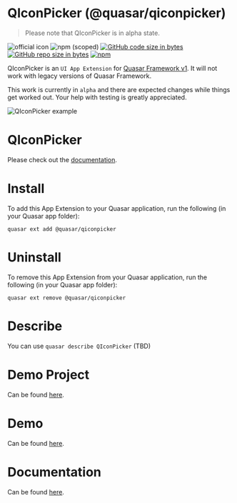 QIconPicker (@quasar/qiconpicker)
===

> Please note that QIconPicker is in alpha state.

![official icon](https://img.shields.io/badge/Quasar%201.0-Official%20UI%20App%20Extension-blue.svg)
![npm (scoped)](https://img.shields.io/npm/v/@quasar/quasar-app-extension-qiconpicker.svg?style=plastic)
[![GitHub code size in bytes](https://img.shields.io/github/languages/code-size/quasarframework/app-extension-qiconpicker.svg)]()
[![GitHub repo size in bytes](https://img.shields.io/github/repo-size/quasarframework/app-extension-qiconpicker.svg)]()
[![npm](https://img.shields.io/npm/dt/@quasar/quasar-app-extension-qiconpicker.svg)](https://www.npmjs.com/package/@quasar/quasar-app-extension-qiconpicker)

QIconPicker is an `UI App Extension` for [Quasar Framework v1](https://quasar.dev/). It will not work with legacy versions of Quasar Framework.

This work is currently in `alpha` and there are expected changes while things get worked out. Your help with testing is greatly appreciated.

![QIconPicker example](https://raw.githubusercontent.com/quasarframework/app-extension-qiconpicker/dev/demo/src/statics/q-icon-picker.png)

# QIconPicker
Please check out the [documentation](https://quasarframework.github.io/app-extension-qiconpicker/).

# Install
To add this App Extension to your Quasar application, run the following (in your Quasar app folder):
```
quasar ext add @quasar/qiconpicker
```

# Uninstall
To remove this App Extension from your Quasar application, run the following (in your Quasar app folder):
```
quasar ext remove @quasar/qiconpicker
```

# Describe
You can use `quasar describe QIconPicker` (TBD)

# Demo Project
Can be found [here](https://github.com/quasarframework/app-extension-qiconpicker/tree/master/demo).

# Demo
Can be found [here](https://quasarframework.github.io/app-extension-qiconpicker/demo).

# Documentation
Can be found [here](https://quasarframework.github.io/app-extension-qiconpicker).
